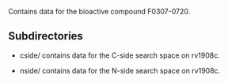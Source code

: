 Contains data for the bioactive compound F0307-0720.

## Subdirectories

- cside/ contains data for the C-side search space on rv1908c.

- nside/ contains data for the N-side search space on rv1908c.

